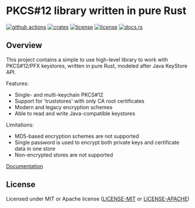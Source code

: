 # PKCS#12 library written in pure Rust

[![github actions](https://github.com/ancwrd1/p12-keystore/workflows/CI/badge.svg)](https://github.com/ancwrd1/p12-keystore/actions)
[![crates](https://img.shields.io/crates/v/p12-keystore.svg)](https://crates.io/crates/p12-keystore)
[![license](https://img.shields.io/badge/License-MIT-blue.svg)](https://opensource.org/licenses/MIT)
[![license](https://img.shields.io/badge/License-Apache%202.0-blue.svg)](https://opensource.org/licenses/Apache-2.0)
[![docs.rs](https://docs.rs/p12-keystore/badge.svg)](https://docs.rs/p12-keystore)

## Overview

This project contains a simple to use high-level library to work with PKCS#12/PFX keystores, written in pure Rust,
 modeled after Java KeyStore API.

Features:

* Single- and multi-keychain PKCS#12
* Support for 'truststores' with only CA root certificates
* Modern and legacy encryption schemes
* Able to read and write Java-compatible keystores

Limitations:

* MD5-based encryption schemes are not supported
* Single password is used to encrypt both private keys and certificate data in one store
* Non-encrypted stores are not supported

[Documentation](https://docs.rs/p12-keystore)

## License

Licensed under MIT or Apache license ([LICENSE-MIT](https://opensource.org/licenses/MIT) or [LICENSE-APACHE](https://opensource.org/licenses/Apache-2.0))
